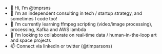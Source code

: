 - 👋 Hi, I’m @tmprsns
- 👀 I’m an independent consulting in tech / startup strategy, and sometimes I code too!
- 🌱 I’m currently learning ffmpeg scripting (video/image processing), processing, Kafka and AWS lambda
- 💞️ I’m looking to collaborate on real-time data / human-in-the-loop art and space projects
- 📫 Connect via linkedin or twitter (@timparsons)

<!---
tmprsns/tmprsns is a ✨ special ✨ repository because its `README.md` (this file) appears on your GitHub profile.
You can click the Preview link to take a look at your changes.
--->
